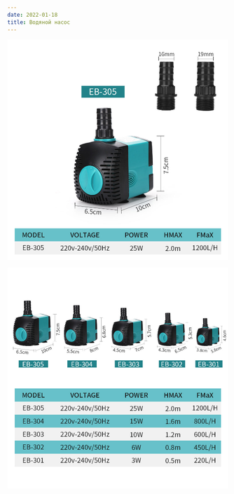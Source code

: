 ```yaml
---
date: 2022-01-18
title: Водяной насос
---
```


![комплектация](water-pump.jpg)

![вся линейка по мощности](water-pump-series.jpg)